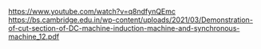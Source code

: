 https://www.youtube.com/watch?v=q8ndfynQEmc
https://bs.cambridge.edu.in/wp-content/uploads/2021/03/Demonstration-of-cut-section-of-DC-machine-induction-machine-and-synchronous-machine_12.pdf
